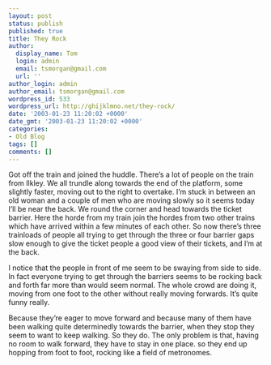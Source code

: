 ```yaml
---
layout: post
status: publish
published: true
title: They Rock
author:
  display_name: Tom
  login: admin
  email: tsmorgan@gmail.com
  url: ''
author_login: admin
author_email: tsmorgan@gmail.com
wordpress_id: 533
wordpress_url: http://ghijklmno.net/they-rock/
date: '2003-01-23 11:20:02 +0000'
date_gmt: '2003-01-23 11:20:02 +0000'
categories:
- Old Blog
tags: []
comments: []
---
```

<p>Got off the train and joined the huddle. There&#8217;s a lot of people on the train from Ilkley. We all trundle along towards the end of the platform, some slightly faster, moving out to the right to overtake. I&#8217;m stuck in between an old woman and a couple of men who are moving slowly so it seems today I&#8217;ll be near the back. We round the corner and head towards the ticket barrier. Here the horde from my train join the hordes from two other trains which have arrived within a few minutes of each other. So now there&#8217;s three trainloads of people all trying to get through the three or four barrier gaps slow enough to give the ticket people a good view of their tickets, and I&#8217;m at the back.</p>

<p>I notice that the people in front of me seem to be swaying from side to side. In fact everyone trying to get through the barriers seems to be rocking back and forth far more than would seem normal. The whole crowd are doing it, moving from one foot to the other without really moving forwards. It&#8217;s quite funny really.</p>

<p>Because they&#8217;re eager to move forward and because many of them have been walking quite determinedly towards the barrier, when they stop they seem to want to keep walking. So they do. The only problem is that, having no room to walk forward, they have to stay in one place. so they end up hopping from foot to foot, rocking like a field of metronomes.</p>

